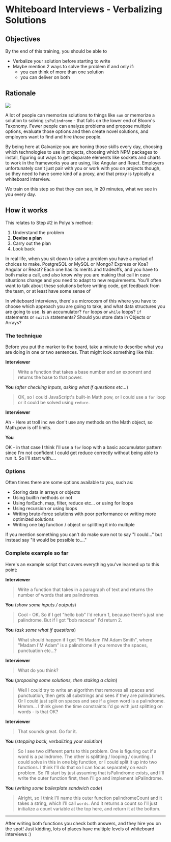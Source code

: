 # Whiteboard Interviews - Verbalizing Solutions

## Objectives

By the end of this training, you should be able to

- Verbalize your solution before starting to write
- Maybe mention 2 ways to solve the problem if and only if:
  - you can think of more than one solution
  - you can deliver on both

## Rationale

![](https://cft.vanderbilt.edu/wp-content/uploads/sites/59/Bloomtaxonomy.jpg)

A lot of people can memorize solutions to things like `sum` or memorize a solution to solving `isPalindrome` - that falls on the lower end of Bloom's Taxonomy.  Fewer people can analyze problems and propose multiple options, evaluate those options and then create novel solutions, and employers want to find and hire _those_ people.  

By being here at Galvanize you are honing those skills every day, choosing which technologies to use in projects, choosing which NPM packages to install, figuring out ways to get disparate elements like sockets and charts to work in the frameworks you are using, like Angular and React.  Employers unfortunately can't just pair with you or work with you on projects though, so they need to have some kind of a proxy, and that proxy is typically a whiteboard interview.

We train on this step so that they can see, in 20 minutes, what we see in you every day.

## How it works

This relates to Step #2 in Polya's method:

1. Understand the problem
1. **Devise a plan**
1. Carry out the plan
1. Look back

In real life, when you sit down to solve a problem you have a myriad of choices to make.  PostgreSQL or MySQL or Mongo?  Express or Koa?  Angular or React?  Each one has its merits and tradeoffs, and you have to both make a call, and also know why you are making that call in case situations change and you need to adapt to new requirements.  You'll often want to talk about these solutions before writing code, get feedback from the team, or at least have some sense of

In whiteboard interviews, there's a microcosm of this where you have to choose which approach you are going to take, and what data structures you are going to use.  Is an accumulator?  `for` loops or `while` loops?  `if` statements or `switch` statements?  Should you store data in Objects or Arrays?

### The technique

Before you put the marker to the board, take a minute to describe what you are doing in one or two sentences.  That might look something like this:

**Interviewer**

> Write a function that takes a base number and an exponent and returns the base to that power.

**You** (_after checking inputs, asking what if questions etc..._)

> OK, so I could JavaScript's built-in Math.pow, or I could use a `for` loop or it could be solved using `reduce`.

**Interviewer**

Ah - Here at troll inc we don't use any methods on the Math object, so Math.pow is off limits.

**You**

OK - in that case I think I'll use a `for` loop with a basic accumulator pattern since I'm not confident I could get reduce correctly without being able to run it.  So I'll start with....

### Options

Often times there are some options available to you, such as:

- Storing data in arrays or objects
- Using builtin methods or not
- Using forEach, map, filter, reduce etc... or using for loops
- Using recursion or using loops
- Writing brute-force solutions with poor performance or writing more optimized solutions
- Writing one big function / object or splitting it into multiple

If you mention something you can't do make sure not to say "I could..." but instead say "it would be possible to...."

### Complete example so far

Here's an example script that covers everything you've learned up to this point:

**Interviewer**

> Write a function that takes in a paragraph of text and returns the number of words that are palindromes.

**You** (_show some inputs / outputs_)

>  Cool - OK.  So if I get "hello bob" I'd return 1, because there's just one palindrome.  But if I got "bob racecar" I'd return 2.

**You** (_ask some what if questions_)

> What should happen if I get "Hi Madam I'M Adam Smith", where "Madam I'M Adam" is a palindrome if you remove the spaces, punctuation etc...?

**Interviewer**

> What do you think?

**You** (_proposing some solutions, then staking a claim_)

> Well I could try to write an algorithm that removes all spaces and punctuation, then gets all substrings and sees if they are palindromes.  Or I could just split on spaces and see if a given word is a palindrome.  Hmmm... I think given the time constraints I'd go with just splitting on words - is that OK?

**Interviewer**

> That sounds great.  Go for it.

**You** (_stepping back, verbalizing your solution_)

> So I see two different parts to this problem.  One is figuring out if a word is a palindrome.  The other is splitting / looping / counting.  I could solve in this in one big function, or I could split it up into two functions.  I think I'll do that so I can focus separately on each problem.  So I'll start by just assuming that isPalindrome exists, and I'll write the outer function first, then I'll go and implement isPalindrome.

**You** (_writing some boilerplate sandwich code_)

> Alright, so I think I'll name this outer function palindromeCount and it takes a string, which I'll call `words`.  And it returns a count so I'll just initialize a count variable at the top here, and return it at the bottom.

------

After writing both functions you check both answers, and they hire you on the spot!  Just kidding, lots of places have multiple levels of whiteboard interviews :)
